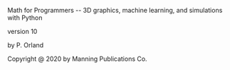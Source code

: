 Math for Programmers -- 3D graphics, machine learning, and simulations with Python 

version 10 

by P. Orland

Copyright @ 2020 by Manning Publications Co.
